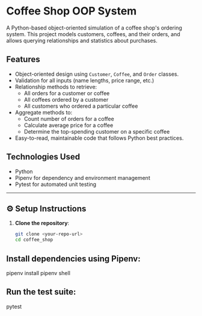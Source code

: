 #  Coffee Shop OOP System

A Python-based object-oriented simulation of a coffee shop's ordering system. This project models customers, coffees, and their orders, and allows querying relationships and statistics about purchases.



##  Features

- Object-oriented design using `Customer`, `Coffee`, and `Order` classes.
- Validation for all inputs (name lengths, price range, etc.)
- Relationship methods to retrieve:
  - All orders for a customer or coffee
  - All coffees ordered by a customer
  - All customers who ordered a particular coffee
- Aggregate methods to:
  - Count number of orders for a coffee
  - Calculate average price for a coffee
  - Determine the top-spending customer on a specific coffee
- Easy-to-read, maintainable code that follows Python best practices.



##  Technologies Used

- Python 
- Pipenv for dependency and environment management
- Pytest for automated unit testing


---

## ⚙️ Setup Instructions

1. **Clone the repository**:
   ```bash
   git clone <your-repo-url>
   cd coffee_shop

## Install dependencies using Pipenv:
pipenv install
pipenv shell


## Run the test suite:
pytest